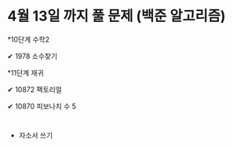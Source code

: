 # 4월 13일 까지 풀 문제 (백준 알고리즘)

*10단계 수학2

✔ 1978 소수찾기

*11단계 재귀

✔ 10872 팩토리얼

✔ 10870 피보나치 수 5

#
- 자소서 쓰기
